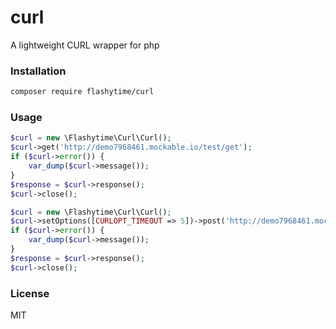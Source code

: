 # curl
A lightweight CURL wrapper for php

### Installation

```bash
composer require flashytime/curl
```

### Usage

```php
$curl = new \Flashytime\Curl\Curl();
$curl->get('http://demo7968461.mockable.io/test/get');
if ($curl->error()) {
    var_dump($curl->message());
}
$response = $curl->response();
$curl->close();
```

```php
$curl = new \Flashytime\Curl\Curl();
$curl->setOptions([CURLOPT_TIMEOUT => 5])->post('http://demo7968461.mockable.io/test/post');
if ($curl->error()) {
    var_dump($curl->message());
}
$response = $curl->response();
$curl->close();
```

### License
MIT